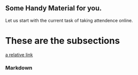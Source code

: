 ## Some Handy Material for you.

Let us start with the current task of taking attendence online.

# These are the subsections

[a relative link](copy_index.md)

### Markdown


